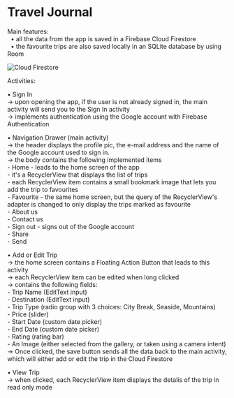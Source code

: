 # Travel Journal

Main features:  
&nbsp;&nbsp;• all the data from the app is saved in a Firebase Cloud Firestore  
&nbsp;&nbsp;• the favourite trips are also saved locally in an SQLite database by using Room  

![Cloud Firestore](https://lh3.googleusercontent.com/jNDH6uzojgehnMD6XU4p2HqSG2Fx7WaYt9xnEVewk9GOI8gUay2jzuX1NRkH7tZJIiYgO2Dh6WWkvrTjbJ9YEXGWUVTMqI9wdaXD0f1iJwFG7mbfOSBRuV5p4869b2wUEt5rFbHrDKskxjKFoYZnS4se2Gi6fIklU48jYm1_XELk-25QWigVIVe4lFuRpWCqol47ohKX67fY2BPCKlpy7WhbXSOPuwWfcJRuKeYR8iECRfr1yFnVIgWUoG3IxeiB43WCUyegkwIbEm0CvDEZPmRmLyYuq8Ouf1JVNHJ38xMiX-7cd-dcuI-kKe2IxlPe-gbOWAuF4e_w4Zz2nrYW2K9G6sV6ilW_CWQX26Rd-XsPqsMTeLgpC2Eum1Zv5fste0mu1ZQ1YCj1EGvTiRZ4MnyVUiEiCzC9VnyVrfwXusVkyUpyaUHG4G5Ft1ZcxBr1TbLeSO1iY6GbTlWED-7Lwqtk9ZvGH32ED0lx9NtUl0T9F7xjZjtOMDffCp7os4eGBNwXf_TP_zEYvPZnTgZT7_rN-PRER70jKlvpY2hI2CM333e5JXWvqoZD3CIk46mCqm0Yp6nDG4nv7tQ3leriz1bziOJFiB5BUDaXk8Vs1waUvIdAa6OyjOM4SF6nmqpfeMVqVtgMb2fsSbLxRD5uCyKVALAgiSU=w1530-h735-no)

Activities:  
  
 • Sign In  
  -> upon opening the app, if the user is not already signed in, the main activity will send you to the Sign In activity  
  -> implements authentication using the Google account with Firebase Authentication  
    
• Navigation Drawer (main activity)  
  -> the header displays the profile pic, the e-mail address and the name of the Google account used to sign in.  
  -> the body contains the following implemented items  
    - Home - leads to the home screen of the app  
           - it's a RecyclerView that displays the list of trips  
           - each RecyclerView item contains a small bookmark image that lets you add the trip to favourites  
    - Favourite - the same home screen, but the query of the RecyclerView's adapter is changed to only display the trips marked as favourite  
    - About us  
    - Contact us  
    - Sign out - signs out of the Google account  
    - Share  
    - Send  
      
• Add or Edit Trip  
  -> the home screen contains a Floating Action Button that leads to this activity  
  -> each RecyclerView item can be edited when long clicked  
  -> contains the following fields:  
    - Trip Name (EditText input)  
    - Destination (EditText input)  
    - Trip Type (radio group with 3 choices: City Break, Seaside, Mountains)  
    - Price (slider)  
    - Start Date (custom date picker)  
    - End Date (custom date picker)  
    - Rating (rating bar)  
    - An Image (either selected from the gallery, or taken using a camera intent)  
  -> Once clicked, the save button sends all the data back to the main activity, which will either add or edit the trip in the Cloud Firestore  
   
 • View Trip  
  -> when clicked, each RecyclerView item displays the detalis of the trip in read only mode  
  
    
